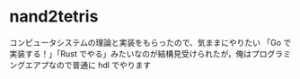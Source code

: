 # nand2tetris
コンピュータシステムの理論と実装をもらったので、気ままにやりたい
「Go で実装する！」「Rust でやる」みたいなのが結構見受けられたが，俺はプログラミングエアプなので普通に hdl でやります
